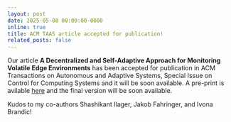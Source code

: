 ```yaml
---
layout: post
date: 2025-05-08 00:00:00-0000
inline: true
title: ACM TAAS article accepted for publication!
related_posts: false
---
```


Our article **A Decentralized and Self-Adaptive Approach for Monitoring Volatile Edge Environments**
has been accepted for publication in ACM Transactions on Autonomous and Adaptive Systems, Special Issue on Control for 
Computing Systems and it will be soon available. A pre-print is avilable [here](https://arxiv.org/abs/2405.07806) and the final version will be soon
available.

Kudos to my co-authors Shashikant Ilager, Jakob Fahringer, and Ivona Brandic!